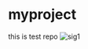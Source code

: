 # myproject
this is test repo
![sig1](https://github.com/user-attachments/assets/e4f57633-698b-4a39-b7d7-fc32decef6ae)
